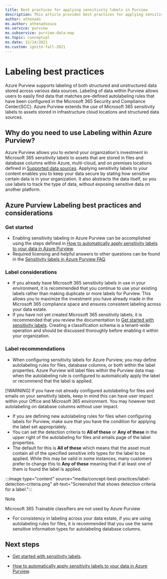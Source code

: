 ```yaml
---
title: Best practices for applying sensitivity labels in Purview
description: This article provides best practices for applying sensitivity labels in Azure Purview.
author: athenads
ms.author: athenadsouza
ms.service: purview
ms.subservice: purview-data-map
ms.topic: conceptual
ms.date: 12/14/2021
ms.custom: ignite-fall-2021
---
```


# Labeling best practices

Azure Purview supports labeling of both structured and unstructured data stored across various data sources. Labeling of data within Purview allows users to easily find data that matches pre-defined autolabeling rules that have been configured in the Microsoft 365 Security and Compliance Center(SCC). Azure Purview extends the use of Microsoft 365 sensitivity labels to assets stored in infrastructure cloud locations and structured data sources.


## Why do you need to use Labeling within Azure Purview?

Azure Purview allows you to extend your organization's investment in Microsoft 365 sensitivity labels to assets that are stored in files and database columns within Azure, multi-cloud, and on premises locations defined in [Supported data sources](./create-sensitivity-label.md#supported-data-sources).
Applying sensitivity labels to your content enables you to keep your data secure by stating how sensitive certain data is in your organization.
It also abstracts the data itself, so you use labels to track the type of data, without exposing sensitive data on another platform.

## Azure Purview Labeling best practices and considerations

### Get started

- Enabling sensitivity labeling in Azure Purview can be accomplished using the steps defined in [How to automatically apply sensitivity labels to your data in Azure Purview](./how-to-automatically-label-your-content.md).
- Required licensing and helpful answers to other questions can be found in the [Sensitivity labels in Azure Purview FAQ](./sensitivity-labels-frequently-asked-questions.yml).

### Label considerations

- If you already have Microsoft 365 sensitivity labels in use in your environment, it is recommended that you continue to use your existing labels rather than making duplicate or more labels for Purview. This allows you to maximize the investment you have already made in the Microsoft 365 compliance space and ensures consistent labeling across your data estate.
- If you have not yet created Microsoft 365 sensitivity labels, it is recommended that you review the documentation to [Get started with sensitivity labels](/microsoft-365/compliance/get-started-with-sensitivity-labels). Creating a classification schema is a tenant-wide operation and should be discussed thoroughly before enabling it within your organization.

### Label recommendations

- When configuring sensitivity labels for Azure Purview, you may define autolabeling rules for files, database columns, or both within the label properties.  Azure Purview will label files within the Purview data map when the autolabeling rule is configured to automatically apply the label or recommend that the label is applied.

[!WARNING] If you have not already configured autolabeling for files and emails on your sensitivity labels, keep in mind this can have user impact within your Office and Microsoft 365 environment.  You may however test autolabeling on database columns without user impact.

- If you are defining new autolabeling rules for files when configuring labels for Purview, make sure that you have the condition for applying the label set appropriately.
- You can set the detection criteria to **All of these** or **Any of these** in the upper right of the autolabeling for files and emails page of the label properties.
- The default for this is **All of these** which means that the asset must contain all of the specified sensitive info types for the label to be applied.  While this may be valid in some instances, many customers prefer to change this to **Any of these** meaning that if at least one of them is found the label is applied.

:::image type="content" source="media/concept-best-practices/label-detection-criteria.png" alt-text="Screenshot that shows detection criteria for a label.":::

> [!NOTE] 
> Microsoft 365 Trainable classifiers are not used by Azure Purview

- For consistency in labeling across your data estate, if you are using autolabeling rules for files, it is recommended that you use the same sensitive information types for autolabeling database columns.

## Next steps

- [Get started with sensitivity labels](/microsoft-365/compliance/get-started-with-sensitivity-labels).

- [How to automatically apply sensitivity labels to your data in Azure Purview](how-to-automatically-label-your-content.md).

